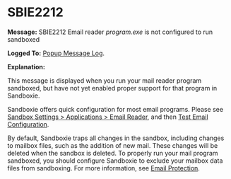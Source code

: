 # SBIE2212


**Message:** SBIE2212 Email reader _program.exe_ is not configured to run sandboxed

**Logged To:** [Popup Message Log](PopupMessageLog.md).

**Explanation:**

This message is displayed when you run your mail reader program sandboxed, but have not yet enabled proper support for that program in Sandboxie.

Sandboxie offers quick configuration for most email programs. Please see [Sandbox Settings > Applications > Email Reader](ApplicationsSettings#email), and then [Test Email Configuration](TestEmailConfiguration.md).

By default, Sandboxie traps all changes in the sandbox, including changes to mailbox files, such as the addition of new mail. These changes will be deleted when the sandbox is deleted. To properly run your mail program sandboxed, you should configure Sandboxie to exclude your mailbox data files from sandboxing. For more information, see [Email Protection](EmailProtection.md).
